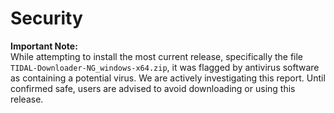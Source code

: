 # Security 
**Important Note:**  
While attempting to install the most current release, specifically the file `TIDAL-Downloader-NG_windows-x64.zip`, it was flagged by antivirus software as containing a potential virus. We are actively investigating this report. Until confirmed safe, users are advised to avoid downloading or using this release.
